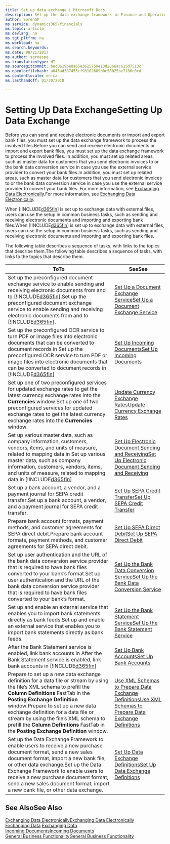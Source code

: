 ```yaml
---
title: Set up data exchange | Microsoft Docs
description: Set up the data exchange framework in Finance and Operations, Business edition .
author: SorenGP
ms.service: dynamics365-financials
ms.topic: article
ms.devlang: na
ms.tgt_pltfrm: na
ms.workload: na
ms.search.keywords: 
ms.date: 08/21/2017
ms.author: sgroespe
ms.translationtype: HT
ms.sourcegitcommit: bec0619be0a65e3625759e13d2866ac615d7513c
ms.openlocfilehash: a043ad387455cf93182689b0c58025be7186c0cd
ms.contentlocale: en-ca
ms.lasthandoff: 01/30/2018

---
```

# <a name="setting-up-data-exchange"></a><span data-ttu-id="99ffc-103">Setting Up Data Exchange</span><span class="sxs-lookup"><span data-stu-id="99ffc-103">Setting Up Data Exchange</span></span>
<span data-ttu-id="99ffc-104">Before you can send and receive electronic documents or import and export bank files, you must set up the data exchange framework to process the involved files.</span><span class="sxs-lookup"><span data-stu-id="99ffc-104">Before you can send and receive electronic documents or import and export bank files, you must set up the data exchange framework to process the involved files.</span></span> <span data-ttu-id="99ffc-105">In addition, you must set up related areas, such as master data for customers that you send electronic invoices to or the bank data conversion service in case you use the external service provider to convert your bank files.</span><span class="sxs-lookup"><span data-stu-id="99ffc-105">In addition, you must set up related areas, such as master data for customers that you send electronic invoices to or the bank data conversion service in case you use the external service provider to convert your bank files.</span></span> <span data-ttu-id="99ffc-106">For more information, see [Exchanging Data Electronically](across-data-exchange.md).</span><span class="sxs-lookup"><span data-stu-id="99ffc-106">For more information, see [Exchanging Data Electronically](across-data-exchange.md).</span></span>  

 <span data-ttu-id="99ffc-107">When [!INCLUDE[d365fin](includes/d365fin_md.md)] is set up to exchange data with external files, users can use the setup in common business tasks, such as sending and receiving electronic documents and importing and exporting bank files.</span><span class="sxs-lookup"><span data-stu-id="99ffc-107">When [!INCLUDE[d365fin](includes/d365fin_md.md)] is set up to exchange data with external files, users can use the setup in common business tasks, such as sending and receiving electronic documents and importing and exporting bank files.</span></span>  

 <span data-ttu-id="99ffc-108">The following table describes a sequence of tasks, with links to the topics that describe them.</span><span class="sxs-lookup"><span data-stu-id="99ffc-108">The following table describes a sequence of tasks, with links to the topics that describe them.</span></span>  

|<span data-ttu-id="99ffc-109">**To**</span><span class="sxs-lookup"><span data-stu-id="99ffc-109">**To**</span></span>|<span data-ttu-id="99ffc-110">**See**</span><span class="sxs-lookup"><span data-stu-id="99ffc-110">**See**</span></span>|  
|------------|-------------|  
|<span data-ttu-id="99ffc-111">Set up the preconfigured document exchange service to enable sending and receiving electronic documents from and to [!INCLUDE[d365fin](includes/d365fin_md.md)].</span><span class="sxs-lookup"><span data-stu-id="99ffc-111">Set up the preconfigured document exchange service to enable sending and receiving electronic documents from and to [!INCLUDE[d365fin](includes/d365fin_md.md)].</span></span>|[<span data-ttu-id="99ffc-112">Set Up a Document Exchange Service</span><span class="sxs-lookup"><span data-stu-id="99ffc-112">Set Up a Document Exchange Service</span></span>](across-how-to-set-up-a-document-exchange-service.md)|  
|<span data-ttu-id="99ffc-113">Set up the preconfigured OCR service to turn PDF or image files into electronic documents that can be converted to document records in </span><span class="sxs-lookup"><span data-stu-id="99ffc-113">Set up the preconfigured OCR service to turn PDF or image files into electronic documents that can be converted to document records in</span></span> [!INCLUDE[d365fin](includes/d365fin_md.md)]|[<span data-ttu-id="99ffc-114">Set Up Incoming Documents</span><span class="sxs-lookup"><span data-stu-id="99ffc-114">Set Up Incoming Documents</span></span>](across-how-setup-income-documents.md)|  
|<span data-ttu-id="99ffc-115">Set up one of two preconfigured services for updated exchange rates to get the latest currency exchange rates into the **Currencies** window.</span><span class="sxs-lookup"><span data-stu-id="99ffc-115">Set up one of two preconfigured services for updated exchange rates to get the latest currency exchange rates into the **Currencies** window.</span></span>|[<span data-ttu-id="99ffc-116">Update Currency Exchange Rates</span><span class="sxs-lookup"><span data-stu-id="99ffc-116">Update Currency Exchange Rates</span></span>](finance-how-update-currencies.md)|  
|<span data-ttu-id="99ffc-117">Set up various master data, such as company information, customers, vendors, items, and units of measure, related to mapping data in </span><span class="sxs-lookup"><span data-stu-id="99ffc-117">Set up various master data, such as company information, customers, vendors, items, and units of measure, related to mapping data in</span></span> [!INCLUDE[d365fin](includes/d365fin_md.md)]|[<span data-ttu-id="99ffc-118">Set Up Electronic Document Sending and Receiving</span><span class="sxs-lookup"><span data-stu-id="99ffc-118">Set Up Electronic Document Sending and Receiving</span></span>](across-how-to-set-up-electronic-document-sending-and-receiving.md)|  
|<span data-ttu-id="99ffc-119">Set up a bank account, a vendor, and a payment journal for SEPA credit transfer.</span><span class="sxs-lookup"><span data-stu-id="99ffc-119">Set up a bank account, a vendor, and a payment journal for SEPA credit transfer.</span></span>|[<span data-ttu-id="99ffc-120">Set Up SEPA Credit Transfer</span><span class="sxs-lookup"><span data-stu-id="99ffc-120">Set Up SEPA Credit Transfer</span></span>](finance-how-to-set-up-sepa-credit-transfer.md)|  
|<span data-ttu-id="99ffc-121">Prepare bank account formats, payment methods, and customer agreements for SEPA direct debit.</span><span class="sxs-lookup"><span data-stu-id="99ffc-121">Prepare bank account formats, payment methods, and customer agreements for SEPA direct debit.</span></span>|[<span data-ttu-id="99ffc-122">Set Up SEPA Direct Debit</span><span class="sxs-lookup"><span data-stu-id="99ffc-122">Set Up SEPA Direct Debit</span></span>](finance-how-to-set-up-sepa-direct-debit.md)|  
|<span data-ttu-id="99ffc-123">Set up user authentication and the URL of the bank data conversion service provider that is required to have bank files converted to your bank’s format.</span><span class="sxs-lookup"><span data-stu-id="99ffc-123">Set up user authentication and the URL of the bank data conversion service provider that is required to have bank files converted to your bank’s format.</span></span>|[<span data-ttu-id="99ffc-124">Set Up the Bank Data Conversion Service</span><span class="sxs-lookup"><span data-stu-id="99ffc-124">Set Up the Bank Data Conversion Service</span></span>](bank-how-setup-bank-data-conversion-service.md)|  
|<span data-ttu-id="99ffc-125">Set up and enable an external service that enables you to import bank statements directly as bank feeds.</span><span class="sxs-lookup"><span data-stu-id="99ffc-125">Set up and enable an external service that enables you to import bank statements directly as bank feeds.</span></span>|[<span data-ttu-id="99ffc-126">Set Up the Bank Statement Service</span><span class="sxs-lookup"><span data-stu-id="99ffc-126">Set Up the Bank Statement Service</span></span>](bank-how-setup-bank-statement-service.md)|  
|<span data-ttu-id="99ffc-127">After the Bank Statement service is enabled, link bank accounts in </span><span class="sxs-lookup"><span data-stu-id="99ffc-127">After the Bank Statement service is enabled, link bank accounts in</span></span> [!INCLUDE[d365fin](includes/d365fin_md.md)]|[<span data-ttu-id="99ffc-128">Set Up Bank Accounts</span><span class="sxs-lookup"><span data-stu-id="99ffc-128">Set Up Bank Accounts</span></span>](bank-how-setup-bank-accounts.md)|  
|<span data-ttu-id="99ffc-129">Prepare to set up a new data exchange definition for a data file or stream by using the file’s XML schema to prefill the **Column Definitions** FastTab in the **Posting Exchange Definition** window.</span><span class="sxs-lookup"><span data-stu-id="99ffc-129">Prepare to set up a new data exchange definition for a data file or stream by using the file’s XML schema to prefill the **Column Definitions** FastTab in the **Posting Exchange Definition** window.</span></span>|[<span data-ttu-id="99ffc-130">Use XML Schemas to Prepare Data Exchange Definitions</span><span class="sxs-lookup"><span data-stu-id="99ffc-130">Use XML Schemas to Prepare Data Exchange Definitions</span></span>](across-how-to-use-xml-schemas-to-prepare-data-exchange-definitions.md)|  
|<span data-ttu-id="99ffc-131">Set up the Data Exchange Framework to enable users to receive a new purchase document format, send a new sales document format, import a new bank file, or other data exchange.</span><span class="sxs-lookup"><span data-stu-id="99ffc-131">Set up the Data Exchange Framework to enable users to receive a new purchase document format, send a new sales document format, import a new bank file, or other data exchange.</span></span>|[<span data-ttu-id="99ffc-132">Set Up Data Exchange Definitions</span><span class="sxs-lookup"><span data-stu-id="99ffc-132">Set Up Data Exchange Definitions</span></span>](across-how-to-set-up-data-exchange-definitions.md)|  

## <a name="see-also"></a><span data-ttu-id="99ffc-133">See Also</span><span class="sxs-lookup"><span data-stu-id="99ffc-133">See Also</span></span>  
[<span data-ttu-id="99ffc-134">Exchanging Data Electronically</span><span class="sxs-lookup"><span data-stu-id="99ffc-134">Exchanging Data Electronically</span></span>](across-data-exchange.md)  
<span data-ttu-id="99ffc-135">[Exchanging Data](across-exchange-data.md) </span><span class="sxs-lookup"><span data-stu-id="99ffc-135">[Exchanging Data](across-exchange-data.md) </span></span>  
[<span data-ttu-id="99ffc-136">Incoming Documents</span><span class="sxs-lookup"><span data-stu-id="99ffc-136">Incoming Documents</span></span>](across-income-documents.md)  
[<span data-ttu-id="99ffc-137">General Business Functionality</span><span class="sxs-lookup"><span data-stu-id="99ffc-137">General Business Functionality</span></span>](ui-across-business-areas.md)  

